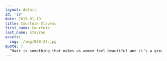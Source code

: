 ```yaml
---
layout: detail
id: '19'
date: 2019-01-19
title: Courtnie Stavrou
first_name: Courtnie
last_name: Stavrou
assets:
  img: ./img/000-22.jpg
quote: |
  “Hair is something that makes us women feel beautiful and it's a great way for me to express myself
---
```

